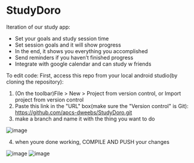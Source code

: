 # StudyDoro
Iteration of our study app:
- Set your goals and study session time
- Set session goals and it will show progress
- In the end, it shows you everything you accomplished
- Send reminders if you haven’t finished progress
- Integrate with google calendar and can study w friends

To edit code:
First, access this repo from your local android studio(by cloning the repository):

1. (On the toolbar)File > New > Project from version control, or Import project from version control
3. Paste this link in the "URL" box(make sure the "Version control" is Git): https://github.com/apcs-dweebs/StudyDoro.git
4. make a branch and name it with the thing you want to do

![image](https://user-images.githubusercontent.com/51178331/112730070-d8cf3a00-8f05-11eb-9e0f-af44de889228.png)

4. when youre done working, COMPILE AND PUSH your changes

![image](https://user-images.githubusercontent.com/51178331/112730080-e84e8300-8f05-11eb-9b59-5b7b888246d9.png)
![image](https://user-images.githubusercontent.com/51178331/112730085-f13f5480-8f05-11eb-89f0-21e11c7accb4.png)

